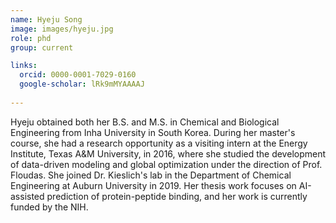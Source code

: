 ```yaml
---
name: Hyeju Song
image: images/hyeju.jpg
role: phd
group: current

links:
  orcid: 0000-0001-7029-0160
  google-scholar: lRk9mMYAAAAJ
  
---
```


Hyeju obtained both her B.S. and M.S. in Chemical and Biological Engineering from Inha University in South Korea. During her master's course, she had 
a research opportunity as a visiting intern at the Energy Institute, Texas A&M University, in 2016, where she studied the development of data-driven 
modeling and global optimization under the direction of Prof. Floudas. She joined Dr. Kieslich's lab in the Department of Chemical Engineering at 
Auburn University in 2019. Her thesis work focuses on AI-assisted prediction of protein-peptide binding, and her work is currently funded by the NIH.
